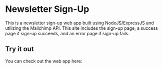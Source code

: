 # Newsletter Sign-Up

This is a newsletter sign-up web app built using NodeJS/ExpressJS and utilizing the Mailchimp API. This site includes the sign-up page, a success page if sign-up succeeds, and an error page if sign-up fails.

## Try it out 

You can check out the web app here: 